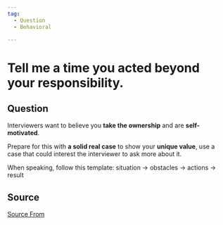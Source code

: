 ```yaml
---
tag:
  - Question
  - Behavioral

---
```

  
# Tell me  a time you acted beyond your responsibility.

## Question
Interviewers want to believe you **take the ownership** and are **self-motivated**.

Prepare for this with **a solid real case** to show your **unique value**, use a case that could interest the interviewer to ask more about it.

When speaking, follow this template: situation → obstacles → actions → result




##  Source
[Source From](https://bigfrontend.dev/question/Tell-me-a-time-you-acted-beyond-your-responsibility)

  